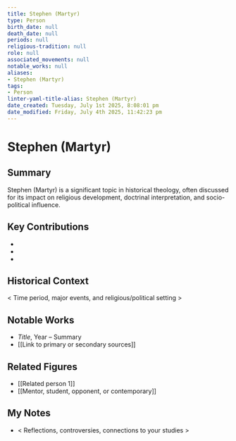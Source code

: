```yaml
---
title: Stephen (Martyr)
type: Person
birth_date: null
death_date: null
periods: null
religious-tradition: null
role: null
associated_movements: null
notable_works: null
aliases:
- Stephen (Martyr)
tags:
- Person
linter-yaml-title-alias: Stephen (Martyr)
date_created: Tuesday, July 1st 2025, 8:08:01 pm
date_modified: Friday, July 4th 2025, 11:42:23 pm
---
```


# Stephen (Martyr)

## Summary
Stephen (Martyr) is a significant topic in historical theology, often discussed for its impact on religious development, doctrinal interpretation, and socio-political influence.

## Key Contributions
- 
- 
- 

## Historical Context
< Time period, major events, and religious/political setting >

## Notable Works
- *Title*, Year – Summary
- [[Link to primary or secondary sources]]


## Related Figures
- [[Related person 1]]
- [[Mentor, student, opponent, or contemporary]]

## My Notes
- < Reflections, controversies, connections to your studies >
